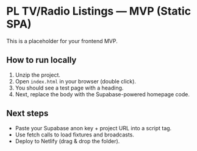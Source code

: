 # PL TV/Radio Listings — MVP (Static SPA)
This is a placeholder for your frontend MVP.

## How to run locally
1. Unzip the project.
2. Open `index.html` in your browser (double click).
3. You should see a test page with a heading.
4. Next, replace the body with the Supabase-powered homepage code.

## Next steps
- Paste your Supabase anon key + project URL into a script tag.
- Use fetch calls to load fixtures and broadcasts.
- Deploy to Netlify (drag & drop the folder).
